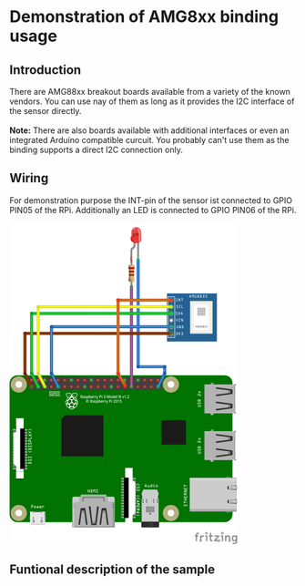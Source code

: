 # Demonstration of AMG8xx binding usage

## Introduction
There are AMG88xx breakout boards available from a variety of the known vendors. You can use nay of them as long as it provides the I2C interface of the sensor directly.
<br/><br/>
**Note:** There are also boards available with additional interfaces or even an integrated Arduino compatible curcuit. You probably can't use them as the binding supports a direct I2C connection only.

## Wiring
For demonstration purpose the INT-pin of the sensor ist connected to GPIO PIN05 of the RPi. Additionally an LED is connected to GPIO PIN06 of the RPi.

![Wiring of a sensor breakout and LED for the sample](./amg8833sample.png)

## Funtional description of the sample

